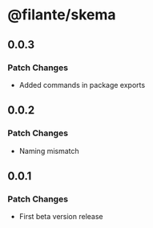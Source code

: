 # @filante/skema

## 0.0.3

### Patch Changes

- Added commands in package exports

## 0.0.2

### Patch Changes

- Naming mismatch

## 0.0.1

### Patch Changes

- First beta version release
